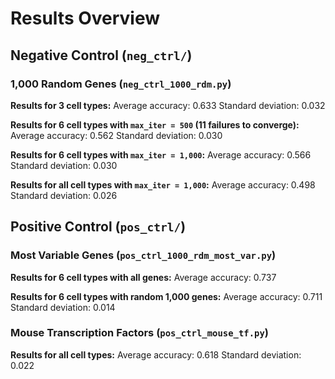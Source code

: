 # Results Overview

## Negative Control (`neg_ctrl/`)

### 1,000 Random Genes (`neg_ctrl_1000_rdm.py`)

**Results for 3 cell types:**
Average accuracy: 0.633
Standard deviation: 0.032

**Results for 6 cell types with `max_iter = 500` (11 failures to converge):**
Average accuracy: 0.562
Standard deviation: 0.030

**Results for 6 cell types with `max_iter = 1,000`:**
Average accuracy: 0.566
Standard deviation: 0.030

**Results for all cell types with `max_iter = 1,000`:**
Average accuracy: 0.498
Standard deviation: 0.026



## Positive Control (`pos_ctrl/`)

### Most Variable Genes (`pos_ctrl_1000_rdm_most_var.py`)

**Results for 6 cell types with all genes:**
Average accuracy: 0.737

**Results for 6 cell types with random 1,000 genes:**
Average accuracy: 0.711
Standard deviation: 0.014


### Mouse Transcription Factors (`pos_ctrl_mouse_tf.py`)

**Results for all cell types:**
Average accuracy: 0.618
Standard deviation: 0.022